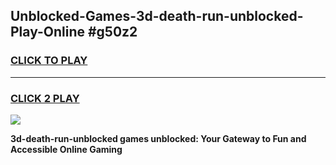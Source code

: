 
## Unblocked-Games-3d-death-run-unblocked-Play-Online #g50z2
<h3>
<a href="https://news.freeplayer.one?title=3d-death-run-unblocked&ref=3">CLICK TO PLAY</a></h3>
<hr>

<h3>
<a href="https://news.freeplayer.one?title=3d-death-run-unblocked&ref=3">CLICK 2 PLAY</a>
  
</h3>

<a href="https://news.freeplayer.one?title=3d-death-run-unblocked&ref=3"><img src="https://clearcache.store/games.png"></a>


**3d-death-run-unblocked games unblocked: Your Gateway to Fun and Accessible Online Gaming**
